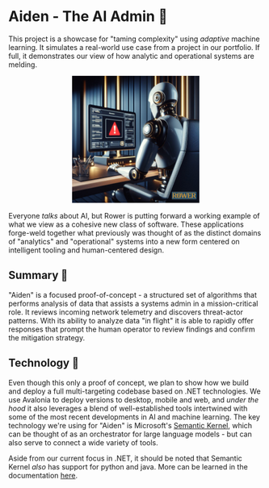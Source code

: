 # Aiden - The AI Admin 🤖
This project is a showcase for "taming complexity" using *adaptive* machine learning. It simulates a real-world use case from a project in our portfolio. If full, it demonstrates our view of how analytic and operational systems are melding. 

<div style="text-align: center;">
    <img src='img/Aiden_logo.jpg' width=50%>
</div>

Everyone *talks* about AI, but Rower is putting forward a working example of what we view as a cohesive new class of software. These applications forge-weld together what previously was thought of as the distinct domains of "analytics" and "operational" systems into a new form centered on intelligent tooling and human-centered design.

## Summary 📰
"Aiden" is a focused proof-of-concept - a structured set of algorithms that performs analysis of data that assists a systems admin in a mission-critical role. It reviews incoming network telemetry and discovers threat-actor patterns. With its ability to analyze data "in flight" it is able to rapidly offer responses that prompt the human operator to review findings and confirm the mitigation strategy. 

## Technology 📐
Even though this only a proof of concept, we plan to show how we build and deploy a full multi-targeting codebase based on .NET technologies. We use Avalonia to deploy versions to desktop, mobile and web, and *under the hood* it also leverages a blend of well-established tools intertwined with some of the most recent developments in AI and machine learning. The key technology we're using for "Aiden" is Microsoft's [Semantic Kernel](https://github.com/microsoft/semantic-kernel), which can be thought of as an orchestrator for large language models - but can also serve to connect a wide variety of tools. 

Aside from our current focus in .NET, it should be noted that Semantic Kernel *also* has support for python and java. More can be learned in the documentation [here](https://learn.microsoft.com/en-us/semantic-kernel/overview/). 